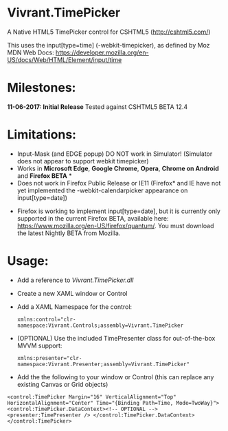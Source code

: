 # Vivrant.TimePicker
A Native HTML5 TimePicker control for CSHTML5 (http://cshtml5.com/)

This uses the input[type=time] (-webkit-timepicker), as defined by Moz MDN Web Docs: https://developer.mozilla.org/en-US/docs/Web/HTML/Element/input/time

# Milestones:
**11-06-2017: Initial Release**
Tested against CSHTML5 BETA 12.4

# Limitations:
- Input-Mask (and EDGE popup) DO NOT work in Simulator! (Simulator does not appear to support webkit timepicker)
- Works in **Microsoft Edge**, **Google Chrome**, **Opera**, **Chrome on Android** and **Firefox BETA** *
- Does not work in Firefox Public Release or IE11 (Firefox* and IE have not yet implemented the -webkit-calendarpicker appearance on input[type=date])
* Firefox is working to implement input[type=date], but it is currently only supported in the current Firefox BETA, available here: https://www.mozilla.org/en-US/firefox/quantum/. You must download the latest Nightly BETA from Mozilla. 

# Usage:

 - Add a reference to *Vivrant.TimePicker.dll*
 
 - Create a new XAML window or Control
 
 - Add a XAML Namespace for the control: 
 
    `xmlns:control="clr-namespace:Vivrant.Controls;assembly=Vivrant.TimePicker`
    
 - (OPTIONAL) Use the included TimePresenter class for out-of-the-box MVVM support: 
 
    `xmlns:presenter="clr-namespace:Vivrant.Presenter;assembly=Vivrant.TimePicker"`
    
 - Add the the following to your window or Control (this can replace any existing Canvas or Grid objects)
 
`<control:TimePicker
    Margin="16"
    VerticalAlignment="Top"
    HorizontalAlignment="Center"
    Time="{Binding Path=Time, Mode=TwoWay}">
    <control:TimePicker.DataContext><!-- OPTIONAL -->
        <presenter:TimePresenter />
    </control:TimePicker.DataContext>
</control:TimePicker>`

